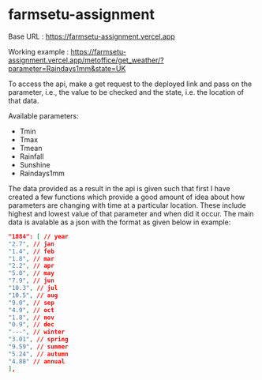 # farmsetu-assignment

Base URL : https://farmsetu-assignment.vercel.app

Working example : https://farmsetu-assignment.vercel.app/metoffice/get_weather/?parameter=Raindays1mm&state=UK

To access the api, make a get request to the deployed link and pass on the parameter, i.e., the value to be checked and the state, i.e. the location of that data.

Available parameters:

- Tmin
- Tmax
- Tmean
- Rainfall
- Sunshine
- Raindays1mm

The data provided as a result in the api is given such that first I have created a few functions which provide a good amount of idea about how parameters are changing with time at a particular location.
These include highest and lowest value of that parameter and when did it occur.
The main data is avalable as a json with the format as given below in example:

```json
"1884": [ // year
"2.7", // jan
"1.4", // feb
"1.8", // mar
"2.2", // apr
"5.0", // may
"7.9", // jun
"10.3", // jul
"10.5", // aug
"9.0", // sep
"4.9", // oct
"1.8", // nov
"0.9", // dec
"---", // winter
"3.01", // spring
"9.59", // summer
"5.24", // autumn
"4.88" // annual
],
```

